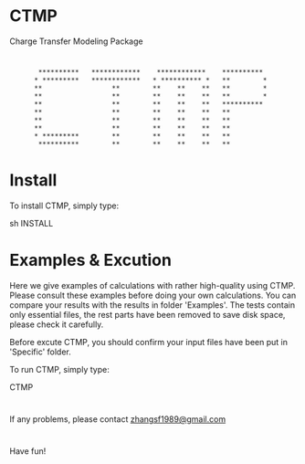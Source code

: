 # CTMP
Charge Transfer Modeling Package
#

           **********   ************    ************    **********
          * *********   ************   * ********** *   **        *
          **                 **        **    **    **   **        *
          **                 **        **    **    **   **        *
          **                 **        **    **    **   **********
          **                 **        **    **    **   **
          **                 **        **    **    **   **
          **                 **        **    **    **   **
          * *********        **        **    **    **   **
           **********        **        **    **    **   **

#

# Install

 To install CTMP, simply type:

 sh INSTALL

#

# Examples & Excution

 Here we give examples of calculations with rather high-quality using CTMP.
 Please consult these examples before doing your own calculations.
 You can compare your results with the results in folder 'Examples'.
 The tests contain only essential files, the rest parts have been removed to
 save disk space, please check it carefully.

 Before excute CTMP, you should confirm your input files have been put in 'Specific' folder.

 To run CTMP, simply type:

 CTMP

#

 If any problems, please contact zhangsf1989@gmail.com

#

 Have fun!

#



